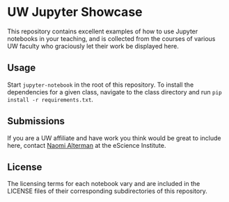 # UW Jupyter Showcase

This repository contains excellent examples of how to use Jupyter notebooks in your teaching, and is collected from the courses of various UW faculty who graciously let their work be displayed here.

## Usage

Start `jupyter-notebook` in the root of this repository. To install the dependencies for a given class, navigate to the class directory and run `pip install -r requirements.txt`.

## Submissions

If you are a UW affiliate and have work you think would be great to include here, contact [Naomi Alterman](https://escience.washington.edu/people/naomi-alterman/) at the eScience Institute.

## License

The licensing terms for each notebook vary and are included in the LICENSE files of their corresponding subdirectories of this repository.
